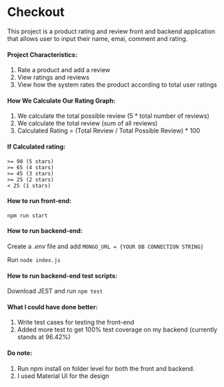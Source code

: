 # Checkout

This project is a product rating and review front and backend application that allows user to input their name, emai, comment and rating.

#### Project Characteristics:
1. Rate a product and add a review
2. View ratings and reviews
3. View how the system rates the product according to total user ratings

#### How We Calculate Our Rating Graph:
1. We calculate the total possible review (5 * total number of reviews)
2. We calculate the total review (sum of all reviews)
3. Calculated Rating = (Total Review / Total Possible Review) * 100
#### If Calculated rating:
    >= 90 (5 stars)
    >= 65 (4 stars)
    >= 45 (3 stars)
    >= 25 (2 stars)
    < 25 (1 stars)


#### How to run front-end:
    npm run start

#### How to run backend-end:
Create a *.env* file and add `MONGO_URL = {YOUR DB CONNECTION STRING}`

Run `node index.js`

#### How to run backend-end test scripts:
Download JEST and run `npm test`

#### What I could have done better:
1. Write test cases for testing the front-end
2. Added more test to get 100% test coverage on my backend (currently stands at 96.42%)

#### Do note:
1. Run npm install on folder level for both the front and backend.
2. I used Material UI for the design
